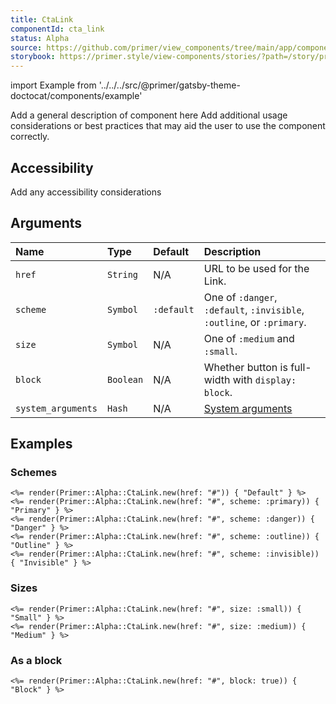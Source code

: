 ```yaml
---
title: CtaLink
componentId: cta_link
status: Alpha
source: https://github.com/primer/view_components/tree/main/app/components/primer/alpha/cta_link.rb
storybook: https://primer.style/view-components/stories/?path=/story/primer-alpha-cta-link
---
```


import Example from '../../../src/@primer/gatsby-theme-doctocat/components/example'

<!-- Warning: AUTO-GENERATED file, do not edit. Add code comments to your Ruby instead <3 -->

Add a general description of component here
Add additional usage considerations or best practices that may aid the user to use the component correctly.

## Accessibility

Add any accessibility considerations

## Arguments

| Name | Type | Default | Description |
| :- | :- | :- | :- |
| `href` | `String` | N/A | URL to be used for the Link. |
| `scheme` | `Symbol` | `:default` | One of `:danger`, `:default`, `:invisible`, `:outline`, or `:primary`. |
| `size` | `Symbol` | N/A | One of `:medium` and `:small`. |
| `block` | `Boolean` | N/A | Whether button is full-width with `display: block`. |
| `system_arguments` | `Hash` | N/A | [System arguments](/system-arguments) |

## Examples

### Schemes

<Example src="<a href='#' data-view-component='true' class='btn'>  Default<svg aria-hidden='true' height='16' viewBox='0 0 16 16' version='1.1' width='16' data-view-component='true' class='octicon octicon-chevron-right ml-2 mr-n1'>    <path fill-rule='evenodd' d='M6.22 3.22a.75.75 0 011.06 0l4.25 4.25a.75.75 0 010 1.06l-4.25 4.25a.75.75 0 01-1.06-1.06L9.94 8 6.22 4.28a.75.75 0 010-1.06z'></path></svg></a><a href='#' data-view-component='true' class='btn-primary btn'>  Primary<svg aria-hidden='true' height='16' viewBox='0 0 16 16' version='1.1' width='16' data-view-component='true' class='octicon octicon-chevron-right ml-2 mr-n1'>    <path fill-rule='evenodd' d='M6.22 3.22a.75.75 0 011.06 0l4.25 4.25a.75.75 0 010 1.06l-4.25 4.25a.75.75 0 01-1.06-1.06L9.94 8 6.22 4.28a.75.75 0 010-1.06z'></path></svg></a><a href='#' data-view-component='true' class='btn-danger btn'>  Danger<svg aria-hidden='true' height='16' viewBox='0 0 16 16' version='1.1' width='16' data-view-component='true' class='octicon octicon-chevron-right ml-2 mr-n1'>    <path fill-rule='evenodd' d='M6.22 3.22a.75.75 0 011.06 0l4.25 4.25a.75.75 0 010 1.06l-4.25 4.25a.75.75 0 01-1.06-1.06L9.94 8 6.22 4.28a.75.75 0 010-1.06z'></path></svg></a><a href='#' data-view-component='true' class='btn-outline btn'>  Outline<svg aria-hidden='true' height='16' viewBox='0 0 16 16' version='1.1' width='16' data-view-component='true' class='octicon octicon-chevron-right ml-2 mr-n1'>    <path fill-rule='evenodd' d='M6.22 3.22a.75.75 0 011.06 0l4.25 4.25a.75.75 0 010 1.06l-4.25 4.25a.75.75 0 01-1.06-1.06L9.94 8 6.22 4.28a.75.75 0 010-1.06z'></path></svg></a><a href='#' data-view-component='true' class='btn-invisible btn'>  Invisible<svg aria-hidden='true' height='16' viewBox='0 0 16 16' version='1.1' width='16' data-view-component='true' class='octicon octicon-chevron-right ml-2 mr-n1'>    <path fill-rule='evenodd' d='M6.22 3.22a.75.75 0 011.06 0l4.25 4.25a.75.75 0 010 1.06l-4.25 4.25a.75.75 0 01-1.06-1.06L9.94 8 6.22 4.28a.75.75 0 010-1.06z'></path></svg></a>" />

```erb
<%= render(Primer::Alpha::CtaLink.new(href: "#")) { "Default" } %>
<%= render(Primer::Alpha::CtaLink.new(href: "#", scheme: :primary)) { "Primary" } %>
<%= render(Primer::Alpha::CtaLink.new(href: "#", scheme: :danger)) { "Danger" } %>
<%= render(Primer::Alpha::CtaLink.new(href: "#", scheme: :outline)) { "Outline" } %>
<%= render(Primer::Alpha::CtaLink.new(href: "#", scheme: :invisible)) { "Invisible" } %>
```

### Sizes

<Example src="<a href='#' data-view-component='true' class='btn-sm btn'>  Small<svg aria-hidden='true' height='16' viewBox='0 0 16 16' version='1.1' width='16' data-view-component='true' class='octicon octicon-chevron-right ml-2 mr-n1'>    <path fill-rule='evenodd' d='M6.22 3.22a.75.75 0 011.06 0l4.25 4.25a.75.75 0 010 1.06l-4.25 4.25a.75.75 0 01-1.06-1.06L9.94 8 6.22 4.28a.75.75 0 010-1.06z'></path></svg></a><a href='#' data-view-component='true' class='btn'>  Medium<svg aria-hidden='true' height='16' viewBox='0 0 16 16' version='1.1' width='16' data-view-component='true' class='octicon octicon-chevron-right ml-2 mr-n1'>    <path fill-rule='evenodd' d='M6.22 3.22a.75.75 0 011.06 0l4.25 4.25a.75.75 0 010 1.06l-4.25 4.25a.75.75 0 01-1.06-1.06L9.94 8 6.22 4.28a.75.75 0 010-1.06z'></path></svg></a>" />

```erb
<%= render(Primer::Alpha::CtaLink.new(href: "#", size: :small)) { "Small" } %>
<%= render(Primer::Alpha::CtaLink.new(href: "#", size: :medium)) { "Medium" } %>
```

### As a block

<Example src="<a href='#' data-view-component='true' class='btn btn-block'>  Block<svg aria-hidden='true' height='16' viewBox='0 0 16 16' version='1.1' width='16' data-view-component='true' class='octicon octicon-chevron-right ml-2 mr-n1'>    <path fill-rule='evenodd' d='M6.22 3.22a.75.75 0 011.06 0l4.25 4.25a.75.75 0 010 1.06l-4.25 4.25a.75.75 0 01-1.06-1.06L9.94 8 6.22 4.28a.75.75 0 010-1.06z'></path></svg></a>" />

```erb
<%= render(Primer::Alpha::CtaLink.new(href: "#", block: true)) { "Block" } %>
```
